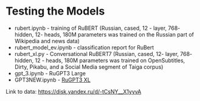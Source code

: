 # Testing the Models
- rubert.ipynb - training of RuBERT (Russian, cased, 12 - layer, 768- hidden, 12- heads, 180M parameters was trained on the Russian part of Wikipedia and news data)
- rubert_model_ev.ipynb - classification report for RuBert
- rubert_xl.py - Conversational RuBERT7 (Russian, cased, 12- layer, 768- hidden, 12 - heads, 180M parameters was trained on OpenSubtitles, Dirty, Pikabu, and a Social Media segment of Taiga corpus)
- gpt_3.ipynb - RuGPT3 Large 
- GPT3NEW.ipynb - [RuGPT3 XL](https://huggingface.co/sberbank-ai/rugpt3xl)

Link to data: https://disk.yandex.ru/d/-tCsNY__X1yyvA 
